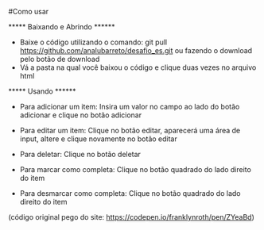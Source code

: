 #Como usar


***** Baixando e Abrindo ******
- Baixe o código utilizando o comando: git pull https://github.com/analubarreto/desafio_es.git ou fazendo o download
pelo botão de download
- Vá a pasta na qual você baixou o código e clique duas vezes no arquivo html

***** Usando ******
- Para adicionar um item: 
Insira um valor no campo ao lado do botão adicionar e clique no botão adicionar

- Para editar um item:
Clique no botão editar, aparecerá uma área de input, altere e clique novamente no botão editar

- Para deletar:
Clique no botão deletar

- Para marcar como completa:
Clique no botão quadrado do lado direito do item

- Para desmarcar como completa:
Clique no botão quadrado do lado direito do item


(código original pego do site: https://codepen.io/franklynroth/pen/ZYeaBd)
